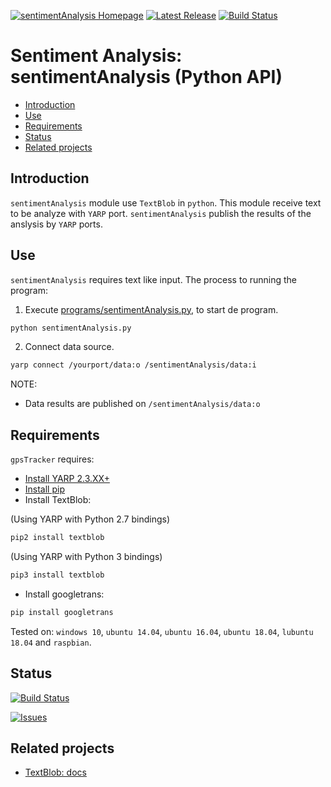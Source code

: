 [![sentimentAnalysis Homepage](https://img.shields.io/badge/sentimentAnalysis-develop-orange.svg)](https://github.com/davidvelascogarcia/sentimentAnalysis/tree/develop/programs) [![Latest Release](https://img.shields.io/github/tag/davidvelascogarcia/sentimentAnalysis.svg?label=Latest%20Release)](https://github.com/davidvelascogarcia/sentimentAnalysis/tags) [![Build Status](https://travis-ci.org/davidvelascogarcia/sentimentAnalysis.svg?branch=develop)](https://travis-ci.org/davidvelascogarcia/sentimentAnalysis)

# Sentiment Analysis: sentimentAnalysis (Python API)

- [Introduction](#introduction)
- [Use](#use)
- [Requirements](#requirements)
- [Status](#status)
- [Related projects](#related-projects)


## Introduction

`sentimentAnalysis` module use `TextBlob` in `python`. This module receive text to be analyze with `YARP` port. `sentimentAnalysis` publish the results of the anslysis by `YARP` ports.


## Use

`sentimentAnalysis` requires text like input.
The process to running the program:

1. Execute [programs/sentimentAnalysis.py](./programs), to start de program.
```python
python sentimentAnalysis.py
```
2. Connect data source.
```bash
yarp connect /yourport/data:o /sentimentAnalysis/data:i
```

NOTE:

- Data results are published on `/sentimentAnalysis/data:o`

## Requirements

`gpsTracker` requires:

* [Install YARP 2.3.XX+](https://github.com/roboticslab-uc3m/installation-guides/blob/master/install-yarp.md)
* [Install pip](https://github.com/roboticslab-uc3m/installation-guides/blob/master/install-pip.md)
* Install TextBlob:

(Using YARP with Python 2.7 bindings)
```bash
pip2 install textblob
```

(Using YARP with Python 3 bindings)
```bash
pip3 install textblob
```
* Install googletrans:
```bash
pip install googletrans
```

Tested on: `windows 10`, `ubuntu 14.04`, `ubuntu 16.04`, `ubuntu 18.04`, `lubuntu 18.04` and `raspbian`.

## Status

[![Build Status](https://travis-ci.org/davidvelascogarcia/sentimentAnalysis.svg?branch=develop)](https://travis-ci.org/davidvelascogarcia/sentimentAnalysis)

[![Issues](https://img.shields.io/github/issues/davidvelascogarcia/sentimentAnalysis.svg?label=Issues)](https://github.com/davidvelascogarcia/sentimentAnalysis/issues)

## Related projects

* [TextBlob: docs](https://textblob.readthedocs.io/en/dev/quickstart.html)

